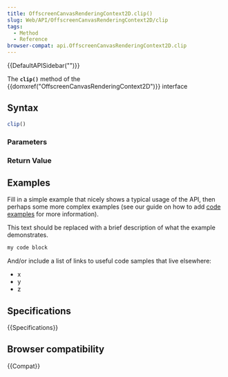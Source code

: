 ```yaml
---
title: OffscreenCanvasRenderingContext2D.clip()
slug: Web/API/OffscreenCanvasRenderingContext2D/clip
tags:
  - Method
  - Reference
browser-compat: api.OffscreenCanvasRenderingContext2D.clip
---
```

{{DefaultAPISidebar("")}}

The **`clip()`** method of the {{domxref("OffscreenCanvasRenderingContext2D")}} interface 

## Syntax

```js
clip()
```

### Parameters



### Return Value



## Examples

Fill in a simple example that nicely shows a typical usage of the API, then perhaps some more complex examples (see our guide on how to add [code examples](/en-US/docs/MDN/Contribute/Structures/Code_examples) for more information).

This text should be replaced with a brief description of what the example demonstrates.

```js
my code block
```

And/or include a list of links to useful code samples that live elsewhere:

*   x
*   y
*   z

## Specifications

{{Specifications}}

## Browser compatibility

{{Compat}}

